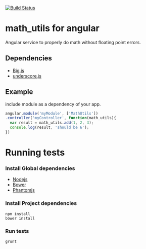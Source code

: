 [![Build Status](https://travis-ci.org/levelap/angular_math_utils.svg?branch=master)](https://travis-ci.org/levelap/angular_math_utils)

# math_utils for angular #

Angular service to properly do math without floating point errors.
## Dependencies

- [Big.js](https://github.com/MikeMcl/big.js/)
- [underscore.js](http://underscorejs.org/)

## Example

include module as a dependency of your app.

```javascript
angular.module('myModule', ['MathUtils'])
.controller('myController', function(math_utils){
  var result = math_utils.add(1, 2, 3);
  console.log(result, 'should be 6');
})
```

# Running tests #

### Install Global dependencies


- [Nodejs](http://nodejs.org/)
- [Bower](http://bower.io/)
- [Phantomjs](http://phantomjs.org/)

### Install Project dependencies

    npm install
    bower install
    
### Run tests
    grunt
